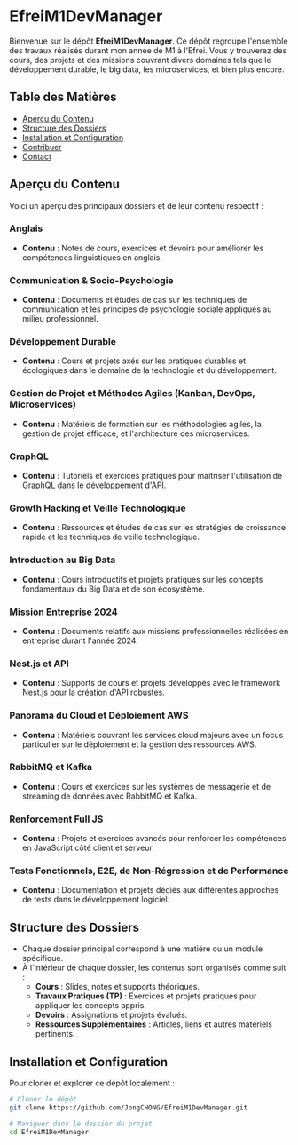 # EfreiM1DevManager

Bienvenue sur le dépôt **EfreiM1DevManager**. Ce dépôt regroupe l'ensemble des travaux réalisés durant mon année de M1 à l'Efrei. Vous y trouverez des cours, des projets et des missions couvrant divers domaines tels que le développement durable, le big data, les microservices, et bien plus encore.

## Table des Matières

- [Aperçu du Contenu](#aperçu-du-contenu)
- [Structure des Dossiers](#structure-des-dossiers)
- [Installation et Configuration](#installation-et-configuration)
- [Contribuer](#contribuer)
- [Contact](#contact)

## Aperçu du Contenu

Voici un aperçu des principaux dossiers et de leur contenu respectif :

### Anglais
- **Contenu** : Notes de cours, exercices et devoirs pour améliorer les compétences linguistiques en anglais.

### Communication & Socio-Psychologie
- **Contenu** : Documents et études de cas sur les techniques de communication et les principes de psychologie sociale appliqués au milieu professionnel.

### Développement Durable
- **Contenu** : Cours et projets axés sur les pratiques durables et écologiques dans le domaine de la technologie et du développement.

### Gestion de Projet et Méthodes Agiles (Kanban, DevOps, Microservices)
- **Contenu** : Matériels de formation sur les méthodologies agiles, la gestion de projet efficace, et l'architecture des microservices.

### GraphQL
- **Contenu** : Tutoriels et exercices pratiques pour maîtriser l'utilisation de GraphQL dans le développement d'API.

### Growth Hacking et Veille Technologique
- **Contenu** : Ressources et études de cas sur les stratégies de croissance rapide et les techniques de veille technologique.

### Introduction au Big Data
- **Contenu** : Cours introductifs et projets pratiques sur les concepts fondamentaux du Big Data et de son écosystème.

### Mission Entreprise 2024
- **Contenu** : Documents relatifs aux missions professionnelles réalisées en entreprise durant l'année 2024.

### Nest.js et API
- **Contenu** : Supports de cours et projets développés avec le framework Nest.js pour la création d'API robustes.

### Panorama du Cloud et Déploiement AWS
- **Contenu** : Matériels couvrant les services cloud majeurs avec un focus particulier sur le déploiement et la gestion des ressources AWS.

### RabbitMQ et Kafka
- **Contenu** : Cours et exercices sur les systèmes de messagerie et de streaming de données avec RabbitMQ et Kafka.

### Renforcement Full JS
- **Contenu** : Projets et exercices avancés pour renforcer les compétences en JavaScript côté client et serveur.

### Tests Fonctionnels, E2E, de Non-Régression et de Performance
- **Contenu** : Documentation et projets dédiés aux différentes approches de tests dans le développement logiciel.

## Structure des Dossiers

- Chaque dossier principal correspond à une matière ou un module spécifique.
- À l'intérieur de chaque dossier, les contenus sont organisés comme suit :
  - **Cours** : Slides, notes et supports théoriques.
  - **Travaux Pratiques (TP)** : Exercices et projets pratiques pour appliquer les concepts appris.
  - **Devoirs** : Assignations et projets évalués.
  - **Ressources Supplémentaires** : Articles, liens et autres matériels pertinents.

## Installation et Configuration

Pour cloner et explorer ce dépôt localement :

```bash
# Cloner le dépôt
git clone https://github.com/JongCHONG/EfreiM1DevManager.git

# Naviguer dans le dossier du projet
cd EfreiM1DevManager
